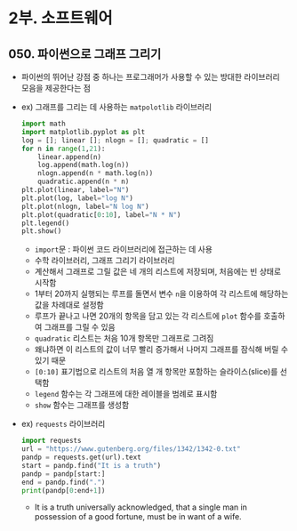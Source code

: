# 2부. 소프트웨어

## 050. 파이썬으로 그래프 그리기

- 파이썬의 뛰어난 강점 중 하나는 프로그래머가 사용할 수 있는 방대한 라이브러리 모음을 제공한다는 점
- ex) 그래프를 그리는 데 사용하는 `matpolotlib` 라이브러리

    ```python
    import math
    import matplotlib.pyplot as plt
    log = []; linear []; nlogn = []; quadratic = []
    for n in range(1,21):
        linear.append(n)
        log.append(math.log(n))
        nlogn.append(n * math.log(n))
        quadratic.append(n * n)
    plt.plot(linear, label="N")
    plt.plot(log, label="log N")
    plt.plot(nlogn, label="N log N")
    plt.plot(quadratic[0:10], label="N * N")
    plt.legend()
    plt.show()
    ```

    - `import`문 : 파이썬 코드 라이브러리에 접근하는 데 사용
    - 수학 라이브러리, 그래프 그리기 라이브러리
    - 계산해서 그래프로 그릴 값은 네 개의 리스트에 저장되며, 처음에는 빈 상태로 시작함
    - 1부터 20까지 실행되는 루프를 돌면서 변수 `n`을 이용하여 각 리스트에 해당하는 값을 차례대로 설정함
    - 루프가 끝나고 나면 20개의 항목을 담고 있는 각 리스트에 `plot` 함수를 호출하여 그래프를 그릴 수 있음
    - `quadratic` 리스트는 처음 10개 항목만 그래프로 그려짐
    - 왜냐하면 이 리스트의 값이 너무 빨리 증가해서 나머지 그래프를 잠식해 버릴 수 있기 때문
    - `[0:10]` 표기법으로 리스트의 처음 열 개 항목만 포함하는 슬라이스(slice)를 선택함
    - `legend` 함수는 각 그래프에 대한 레이블을 범례로 표시함
    - `show` 함수는 그래프를 생성함

- ex) `requests` 라이브러리

    ```python
    import requests
    url = "https://www.gutenberg.org/files/1342/1342-0.txt"
    pandp = requests.get(url).text
    start = pandp.find("It is a truth")
    pandp = pandp[start:]
    end = pandp.find(".")
    print(pandp[0:end+1])
    ```

    - It is a truth universally acknowledged, that a single man in possession of a good fortune, must be in want of a wife.
